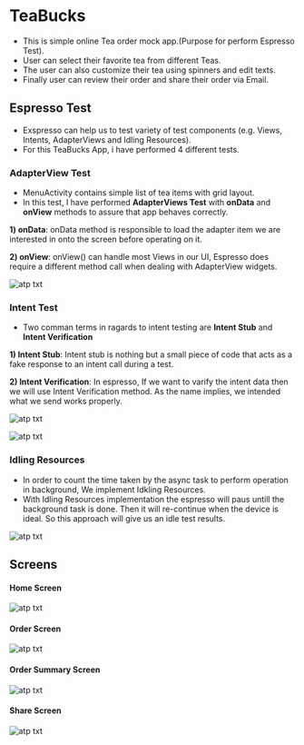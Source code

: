 # TeaBucks
- This is simple online Tea order mock app.(Purpose for perform Espresso Test).
- User can select their favorite tea from different Teas.
- The user can also customize their tea using spinners and edit texts.
- Finally user can review their order and share their order via Email.

## Espresso Test
- Exspresso can help us to test variety of test components (e.g. Views, Intents, AdapterViews and Idling Resources).
- For this TeaBucks App, i have performed 4 different tests.

### AdapterView Test
- MenuActivity contains simple list of tea items with grid layout.
- In this test, I have performed **AdapterViews Test** with **onData** and **onView** methods to assure that app behaves correctly.

**1) onData**: onData method is responsible to load the adapter item we are interested in onto the screen before operating on it.

**2) onView**: onView() can handle most Views in our UI, Espresso does require a different method call when dealing with AdapterView widgets.

![atp txt](https://github.com/shahshail/TeaBucks/blob/master/test_1.png)

### Intent Test
- Two comman terms in ragards to intent testing are **Intent Stub** and **Intent Verification** 

**1) Intent Stub**: Intent stub is nothing but a small piece of code that acts as a fake response to an intent call during a test.

**2) Intent Verification**: In espresso, If we want to varify the intent data then we will use Intent Verification method. As the name implies, we intended what we send works properly.

![atp txt](https://github.com/shahshail/TeaBucks/blob/master/test_2.png)

![atp txt](https://github.com/shahshail/TeaBucks/blob/master/test_3.png)

### Idling Resources
- In order to count the time taken by the async task to perform operation in background, We implement Idkling Resources.
- With Idling Resources implementation the espresso will paus untill the background task is done. Then it will re-continue when the device is ideal. So this approach will give us an idle test results.

![atp txt](https://github.com/shahshail/TeaBucks/blob/master/test_4.png)

## Screens

#### Home Screen
![atp txt](https://github.com/shahshail/TeaBucks/blob/master/home.png)

#### Order Screen
![atp txt](https://github.com/shahshail/TeaBucks/blob/master/order.png)

#### Order Summary Screen
![atp txt](https://github.com/shahshail/TeaBucks/blob/master/summary.png)

#### Share Screen
![atp txt](https://github.com/shahshail/TeaBucks/blob/master/mail.png)





